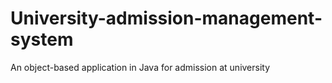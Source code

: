 # University-admission-management-system
An object-based application in Java for admission at university
